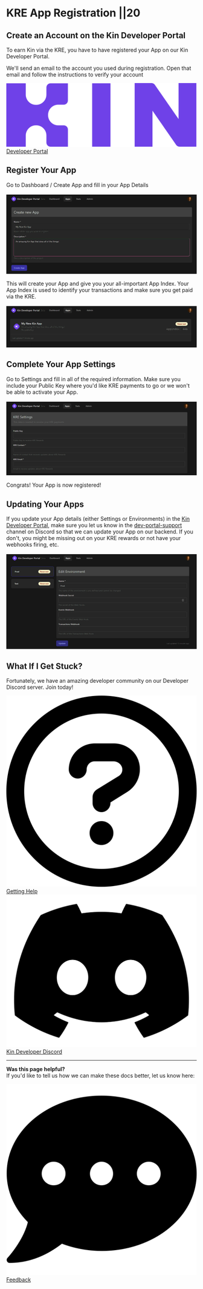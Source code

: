 # KRE App Registration ||20

## Create an Account on the Kin Developer Portal
To earn Kin via the KRE, you have to have registered your App on our Kin Developer Portal.

We'll send an email to the account you used during registration. Open that email and follow the instructions to verify your account

<div class='essentials'>
  <a href='https://portal.kin.org/' target='_blank'><div class='essential'>
    <img class='essential-icon image-logo' alt='Kin' src='../images/kin_logo.svg'>
    <span class='essential-text image-logo-text'>Developer Portal</span>
  </div></a>
</div>



## Register Your App
Go to Dashboard / Create App and fill in your App Details<br/><br/>
<img src="./images/DeveloperPortal01.png" alt="Kin Developer Portal Create App"/>

This will create your App and give you your all-important App Index. Your App Index is used to identify your transactions and make sure you get paid via the KRE.<br/><br/>
<img src="./images/DeveloperPortal02.png" alt="Kin Developer Portal App Index"/>

## Complete Your App Settings
Go to Settings and fill in all of the required information. Make sure you include your Public Key where you'd like KRE payments to go or we won't be able to activate your App.<br/><br/>
<img src="./images/DeveloperPortal03.png" alt="Kin Developer Portal App Settings"/>

Congrats! Your App is now registered!



<!-- ## Configurable Options

After initial registration, the follow-up email will contain instructions on how to configure various options for their app. Below are descriptions of the options that can be configured when using Agora.

### Webhooks

The following options are configurable for developers interested in using [webhooks](/docs/how-it-works/#webhooks):

- **Webhook Secret**: Required for an App to make use of any [webhooks](/docs/how-it-works/#webhooks). This secret will be used by Agora to generate the `X-Agora-HMAC-SHA-256` [signature](/docs/agora-webhook-reference/#authentication) so that apps can verify the origin of the requests.
- **Sign Transaction URL**: The URL for Agora to send [Sign Transaction](/docs/how-it-works/#sign-transaction) webhook requests. Required to make use of the sign transaction webhook.
- **Events URL**: the URL for Agora to send [Events](/docs/how-it-works/#events) webhook requests. Required to make use of the events webhook. -->

## Updating Your Apps

If you update your App details (either Settings or Environments) in the [Kin Developer Portal](https://portal.kin.org/), make sure you let us know in the [dev-portal-support](https://discord.com/channels/808859554997469244/866647819913396224) channel on Discord so that we can update your App on our backend. If you don't, you might be missing out on your KRE rewards or not have your webhooks firing, etc.<br/><br/>
<img src="./images/DeveloperPortal04.png" alt="Kin Developer Portal App Settings Update"/>

## What If I Get Stuck?

Fortunately, we have an amazing developer community on our Developer Discord server. Join today!

<div class='essentials'>
<a href='/essentials/getting-help/'><div class='essential'>
    <img class='essential-icon' alt='Getting Help' src='../images/circle-question-regular.svg'>
    <span class='essential-text'>Getting Help</span>
  </div></a>
  <a href='https://discord.com/invite/kdRyUNmHDn' target='_blank'><div class='essential'>
    <img class='essential-icon' alt='Discord' src='../images/discord-brands.svg'>
    <span class='essential-text'>Kin Developer Discord</span>
  </div></a>
</div>


***
**Was this page helpful?**<br/>
If you'd like to tell us how we can make these docs better, let us know here:

<div class='contacts-index'>
  <a href='https://forms.gle/qhjcDJR59v8RJsaY7' target='_blank'><div class='contact'>
    <img class='contact-icon' alt='Developer' src='../images/comment-dots-solid.svg'>
    <span class='contact-text'>Feedback</span>
  </div></a>
</div>

